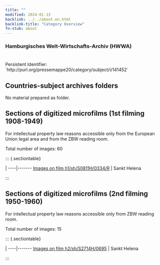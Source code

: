 ```yaml
---
title: ""
modified: 2024-01-13
backlink: ../../about.en.html
backlink-title: "Category Overview"
fn-stub: about
---
```


### Hamburgisches Welt-Wirtschafts-Archiv (HWWA)

# 

<div class="hint">Persistent Identifier: `http://purl.org/pressemappe20/category/subject/i/141452`</div>







## Countries-subject archives folders





No material prepared as folder.



<a id="filmsections" />

## Sections of digitized microfilms (1st filming 1908-1949)

<p>For intellectual property law reasons accessible only from the European Union legal area and from the ZBW reading room.</p>



<p>Total number of images: 60</p>




::: {.sectiontable}

 | 
----|-------
<a class="btn" href="https://pm20.zbw.eu/film/h1/sh/S0811H/0334/R" rel="nofollow">Images on film h1/sh/S0811H/0334/R</a> | Sankt Helena


:::




## Sections of digitized microfilms (2nd filming 1950-1960)

<p>For intellectual property law reasons accessible only from ZBW reading room.</p>



<p>Total number of images: 15</p>




::: {.sectiontable}

 | 
----|-------
<a class="btn" href="https://pm20.zbw.eu/film/h2/sh/S2714H/0695" rel="nofollow">Images on film h2/sh/S2714H/0695</a> | Sankt Helena


:::
















